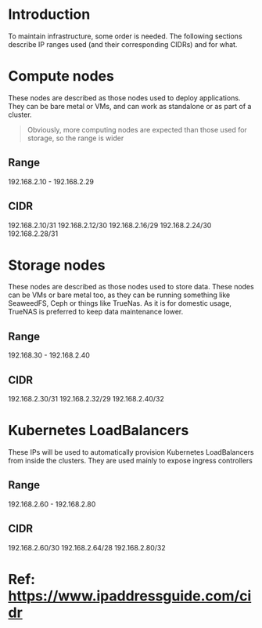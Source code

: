 # Introduction

To maintain infrastructure, some order is needed. The following sections describe
IP ranges used (and their corresponding CIDRs) and for what. 


# Compute nodes

These nodes are described as those nodes used to deploy applications. 
They can be bare metal or VMs, and can work as standalone or as part of a cluster.

> Obviously, more computing nodes are expected than those used for storage, so the range is wider

## Range
192.168.2.10 - 192.168.2.29

## CIDR
192.168.2.10/31
192.168.2.12/30
192.168.2.16/29
192.168.2.24/30
192.168.2.28/31


# Storage nodes

These nodes are described as those nodes used to store data. These nodes can be VMs or bare metal too,
as they can be running something like SeaweedFS, Ceph or things like TrueNas. As it is for domestic usage,
TrueNAS is preferred to keep data maintenance lower.

## Range
192.168.30 - 192.168.2.40

## CIDR
192.168.2.30/31
192.168.2.32/29
192.168.2.40/32


# Kubernetes LoadBalancers

These IPs will be used to automatically provision Kubernetes LoadBalancers from inside the clusters. 
They are used mainly to expose ingress controllers

## Range
192.168.2.60 - 192.168.2.80

## CIDR
192.168.2.60/30
192.168.2.64/28
192.168.2.80/32

# Ref: https://www.ipaddressguide.com/cidr